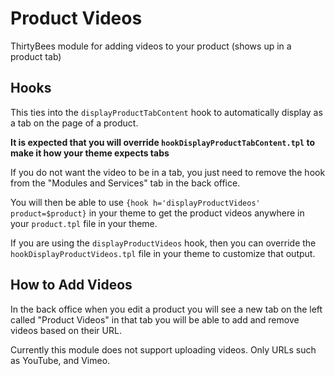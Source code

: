 # Product Videos
ThirtyBees module for adding videos to your product (shows up in a product tab)


## Hooks
This ties into the `displayProductTabContent` hook to automatically display as a tab on the page of a product.

**It is expected that you will override `hookDisplayProductTabContent.tpl` to make it how your theme expects tabs**

If you do not want the video to be in a tab, you just need to remove the hook from the "Modules and Services" tab in the back office.

You will then be able to use  `{hook h='displayProductVideos' product=$product}` in your theme to get the product videos anywhere in your `product.tpl` file in your theme.

If you are using the `displayProductVideos` hook, then you can override the `hookDisplayProductVideos.tpl` file in your theme to customize that output.

## How to Add Videos
In the back office when you edit a product you will see a new tab on the left called "Product Videos" in that tab you will be able to add and remove videos based on their URL.

Currently this module does not support uploading videos. Only URLs such as YouTube, and Vimeo.


